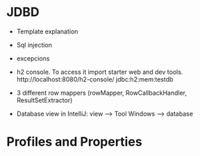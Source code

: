 # JDBD

* Template explanation
* Sql injection
* excepcions
* h2 console. To access it import starter web and dev tools. http://localhost:8080/h2-console/
 jdbc:h2:mem:testdb
* 3 different row mappers (rowMapper, RowCallbackHandler, ResultSetExtractor)


* Database view in IntelliJ: view --> Tool Windows --> database

# Profiles and Properties